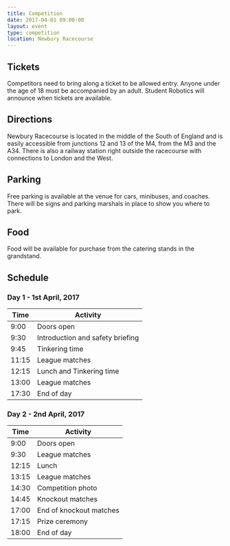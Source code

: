 ```yaml
---
title: Competition
date: 2017-04-01 09:00:00
layout: event
type: competition
location: Newbury Racecourse
---
```


## Tickets

Competitors need to bring along a ticket to be allowed entry. Anyone under the
age of 18 must be accompanied by an adult. Student Robotics will announce when
tickets are available.

## Directions

Newbury Racecourse is located in the middle of the South of England and is
easily accessible from junctions 12 and 13 of the M4, from the M3 and the A34.
There is also a railway station right outside the racecourse with connections
to London and the West.

## Parking

Free parking is available at the venue for cars, minibuses, and coaches. There
will be signs and parking marshals in place to show you where to park.

## Food

Food will be available for purchase from the catering stands in the grandstand.

## Schedule

### Day 1 - 1st April, 2017

| Time  | Activity                         |
|-------|----------------------------------|
| 9:00  | Doors open                       |
| 9:30  | Introduction and safety briefing |
| 9:45  | Tinkering time                   |
| 11:15 | League matches                   |
| 12:15 | Lunch and Tinkering time         |
| 13:00 | League matches                   |
| 17:30 | End of day                       |

### Day 2 - 2nd April, 2017

| Time  | Activity                |
|-------|-------------------------|
| 9:00  | Doors open              |
| 9:30  | League matches          |
| 12:15 | Lunch                   |
| 13:15 | League matches          |
| 14:30 | Competition photo       |
| 14:45 | Knockout matches        |
| 17:00 | End of knockout matches |
| 17:15 | Prize ceremony          |
| 18:00 | End of day              |
